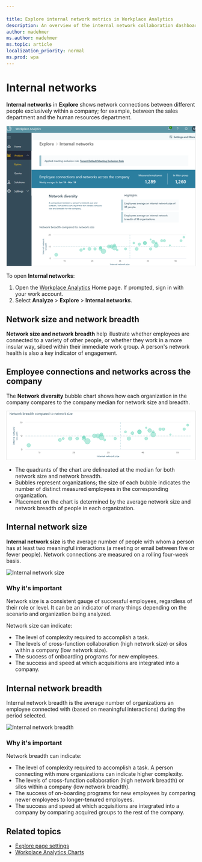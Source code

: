 ```yaml
---

title: Explore internal network metrics in Workplace Analytics
description: An overview of the internal network collaboration dashboards available in Workplace Analytics
author: madehmer
ms.author: madehmer
ms.topic: article
localization_priority: normal 
ms.prod: wpa
---
```


# Internal networks

**Internal networks** in **Explore** shows network connections between different people exclusively within a company; for example, between the sales department and the human resources department.

![Networks and collaboration](../images/wpa/use/explore-internal-network.png)

To open **Internal networks**:

1. Open the [Workplace Analytics](https://workplaceanalytics.office.com) Home page. If prompted, sign in with your work account.
2. Select **Analyze** > **Explore** > **Internal networks**.

## Network size and network breadth

**Network size and network breadth** help illustrate whether employees are connected to a variety of other people, or whether they work in a more insular way, siloed within their immediate work group. A person's network health is also a key indicator of engagement.

## Employee connections and networks across the company

The **Network diversity** bubble chart shows how each organization in the company compares to the company median for network size and breadth.

![Network diversity](../images/wpa/use/internal-network-bubble-chart.png)

* The quadrants of the chart are delineated at the median for both network size and network breadth.
* Bubbles represent organizations; the size of each bubble indicates the number of distinct measured employees in the corresponding organization.
* Placement on the chart is determined by the average network size and network breadth of people in each organization.

## Internal network size

**Internal network size** is the average number of people with whom a person has at least two meaningful interactions (a meeting or email between five or fewer people). Network connections are measured on a rolling four-week basis.

![Internal network size](../images/wpa/use/17-internal-network-size.png)

### Why it's important

Network size is a consistent gauge of successful employees, regardless of their role or level. It can be an indicator of many things depending on the scenario and organization being analyzed.

Network size can indicate:

* The level of complexity required to accomplish a task.
* The levels of cross-function collaboration (high network size) or silos within a company (low network size).
* The success of onboarding programs for new employees.
* The success and speed at which acquisitions are integrated into a company.

## Internal network breadth

Internal network breadth is the average number of organizations an employee connected with (based on meaningful interactions) during the period selected.

![Internal network breadth](../images/wpa/use/18-internal-network-breadth.png)

### Why it's important

Network breadth can indicate:

* The level of complexity required to accomplish a task. A person connecting with more organizations can indicate higher complexity.
* The levels of cross-function collaboration (high network breadth) or silos within a company (low network breadth).
* The success of on-boarding programs for new employees by comparing newer employees to longer-tenured employees.
* The success and speed at which acquisitions are integrated into a company by comparing acquired groups to the rest of the company.

## Related topics

* [Explore page settings](../use/explore-page-settings.md)
* [Workplace Analytics Charts](../use/chart-types.md)
